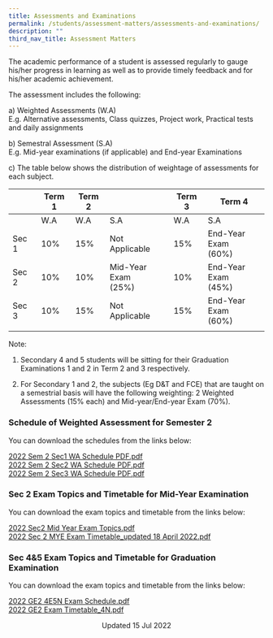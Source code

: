 ```yaml
---
title: Assessments and Examinations
permalink: /students/assessment-matters/assessments-and-examinations/
description: ""
third_nav_title: Assessment Matters
---
```

The academic performance of a student is assessed regularly to gauge his/her progress in learning as well as to provide timely feedback and for his/her academic achievement.

The assessment includes the following:

a) Weighted Assessments (W.A) <br>
E.g. Alternative assessments, Class quizzes, Project work, Practical tests and daily assignments

b) Semestral Assessment (S.A) <br>
E.g. Mid-year examinations (if applicable) and End-year Examinations

c) The table below shows the distribution of weightage of assessments for each subject.

| | Term 1 | Term 2 |  | Term 3 | Term 4 | 
|---|---|---|---|---|---|
| | W.A | W.A | S.A | W.A | S.A |
| Sec 1 | 10% | 15% | Not Applicable | 15% | End-Year Exam<br>(60%) |
| Sec 2 | 10% | 10% | Mid-Year Exam<br>(25%) | 10% | End-Year Exam<br>(45%) |
| Sec 3 | 10% | 15% | Not Applicable | 15% | End-Year Exam<br>(60%) |
| | | | | | 

Note: <br>
1) Secondary 4 and 5 students will be sitting for their Graduation Examinations 1 and 2 in Term 2 and 3 respectively.   

2) For Secondary 1 and 2, the subjects (Eg D&T and FCE) that are taught on a semestrial basis will have the following weighting: 2 Weighted Assessments (15% each) and Mid-year/End-year Exam (70%).  

### Schedule of Weighted Assessment for Semester 2

You can download the schedules from the links below:  
  
[2022 Sem 2 Sec1 WA Schedule PDF.pdf](/files/2022%20Sem%202%20Sec1%20WA%20Schedule%20PDF.pdf) <br>
[2022 Sem 2 Sec2 WA Schedule PDF.pdf](/files/2022%20Sem%202%20Sec2%20WA%20Schedule%20PDF.pdf) <br>
[2022 Sem 2 Sec3 WA Schedule PDF.pdf](/files/2022%20Sem%202%20Sec3%20WA%20Schedule%20PDF.pdf)

### Sec 2 Exam Topics and Timetable for Mid-Year Examination

You can download the exam topics and timetable from the links below:  
  
[2022 Sec2 Mid Year Exam Topics.pdf](/files/2022%20Sec2%20Mid%20Year%20Exam%20Topics.pdf) <br>
[2022 Sec 2 MYE Exam Timetable_updated 18 April 2022.pdf](/files/2022%20Sec%202%20MYE%20Exam%20Timetable_updated%2018%20April%202022.pdf)

### Sec 4&5 Exam Topics and Timetable for Graduation Examination

You can download the exam topics and timetable from the links below:  
  
[2022 GE2 4E5N Exam Schedule.pdf](/files/2022%20GE2%204E5N%20Exam%20Schedule.pdf) <br> 
[2022 GE2 Exam Timetable\_4N.pdf](/files/2022%20GE2%20Exam%20Timetable_4N.pdf)

<center> Updated 15 Jul 2022 </center>